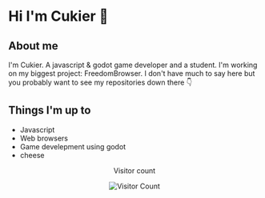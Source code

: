 # Hi I'm Cukier 👋

## About me
I'm Cukier. A javascript & godot game developer and a student. I'm working on my biggest project: FreedomBrowser. I don't have much to say here but you probably want to see my repositories down there 👇

## Things I'm up to
- Javascript
- Web browsers
- Game develepment using godot
- cheese

<div align="center">

Visitor count  

![Visitor Count](https://profile-counter.glitch.me/{CukierDev}/count.svg)

</div>
